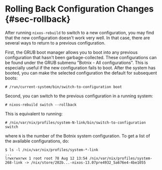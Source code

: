 # Rolling Back Configuration Changes {#sec-rollback}

After running `nixos-rebuild` to switch to a new configuration, you may
find that the new configuration doesn't work very well. In that case,
there are several ways to return to a previous configuration.

First, the GRUB boot manager allows you to boot into any previous
configuration that hasn't been garbage-collected. These configurations
can be found under the GRUB submenu "Botnix - All configurations". This
is especially useful if the new configuration fails to boot. After the
system has booted, you can make the selected configuration the default
for subsequent boots:

```ShellSession
# /run/current-system/bin/switch-to-configuration boot
```

Second, you can switch to the previous configuration in a running
system:

```ShellSession
# nixos-rebuild switch --rollback
```

This is equivalent to running:

```ShellSession
# /nix/var/nix/profiles/system-N-link/bin/switch-to-configuration switch
```

where `N` is the number of the Botnix system configuration. To get a
list of the available configurations, do:

```ShellSession
$ ls -l /nix/var/nix/profiles/system-*-link
...
lrwxrwxrwx 1 root root 78 Aug 12 13:54 /nix/var/nix/profiles/system-268-link -> /nix/store/202b...-nixos-13.07pre4932_5a676e4-4be1055
```
